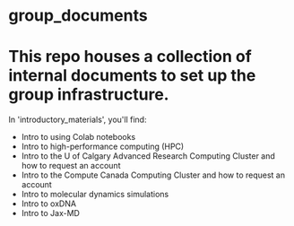 # group_documents

# This repo houses a collection of internal documents to set up the group infrastructure. 

In 'introductory_materials', you'll find:
- Intro to using Colab notebooks
- Intro to high-performance computing (HPC)
- Intro to the U of Calgary Advanced Research Computing Cluster and how to request an account
- Intro to the Compute Canada Computing Cluster and how to request an account
- Intro to molecular dynamics simulations
- Intro to oxDNA
- Intro to Jax-MD
